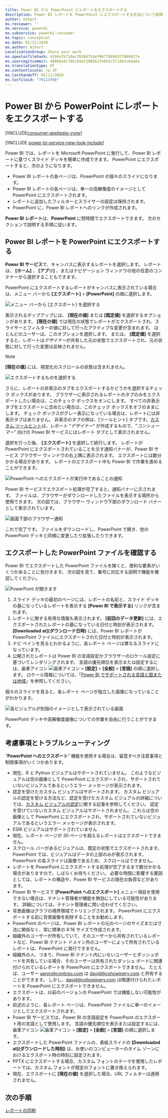 ```yaml
---
title: Power BI から PowerPoint にレポートをエクスポートする
description: Power BI レポートを PowerPoint にエクスポートする方法について説明します。
author: mihart
ms.reviewer: ''
ms.service: powerbi
ms.subservice: powerbi-consumer
ms.topic: conceptual
ms.date: 02/21/2020
ms.author: mihart
LocalizationGroup: Share your work
ms.openlocfilehash: 4194afb71dec7b50d75def0677489d3ff009917e
ms.sourcegitcommit: 480bba9c745cb9af2005637e693c5714b3c64a8a
ms.translationtype: HT
ms.contentlocale: ja-JP
ms.lasthandoff: 03/11/2020
ms.locfileid: "79113760"
---
```

# <a name="export-reports-from-power-bi-to-powerpoint"></a>Power BI から PowerPoint にレポートをエクスポートする

[!INCLUDE[consumer-appliesto-yyny](../includes/consumer-appliesto-yyny.md)]

[!INCLUDE [power-bi-service-new-look-include](../includes/power-bi-service-new-look-include.md)]

Power BI では、レポートを Microsoft PowerPoint に発行して、Power BI レポートに基づくスライド デッキを簡単に作成できます。 PowerPoint にエクスポートすると、次のようになります。

* Power BI レポートの各ページは、PowerPoint の個々のスライドになります。
* Power BI レポートの各ページは、単一の高解像度のイメージとして PowerPoint にエクスポートされます。
* レポートに追加したフィルターとスライサーの設定は保持されます。
* PowerPoint に、Power BI レポートへのリンクが作成されます。

**Power BI レポート**は、**PowerPoint** に短時間でエクスポートできます。 次のセクションで説明する手順に従います。

## <a name="export-your-power-bi-report-to-powerpoint"></a>Power BI レポートを PowerPoint にエクスポートする
**Power BI サービス**で、キャンバスに表示するレポートを選択します。 レポートは、 **[ホーム]** 、 **[アプリ]** 、またはナビゲーション ウィンドウの他の任意のコンテナーから選択することもできます。

PowerPoint にエクスポートするレポートがキャンバスに表示されている場合は、メニュー バーから **[エクスポート]**  >  **[PowerPoint]** の順に選択します。

![メニュー バーから [エクスポート] を選択する](media/end-user-powerpoint/power-bi-export.png)

表示されるポップアップには、 **[現在の値]** または **[既定値]** を選択するオプションがあります。 **[現在の値]** では現在の状態でレポートがエクスポートされ、スライサーとフィルターの値に対して行ったアクティブな変更が含まれます。 ほとんどのユーザーは、このオプションを選択します。 または、 **[既定値]** を選択すると、レポートは*デザイナー*が共有した元の状態でエクスポートされ、元の状態に対して行った変更は反映されません。

> [!NOTE]
> **[現在の値]** には、視覚化のスクロールの状態は含まれません。

![エクスポートするものを選択する](media/end-user-powerpoint/power-bi-current-values.png)
 
さらに、レポートの非表示のタブをエクスポートするかどうかを選択するチェック ボックスがあります。 ブラウザーに表示されるレポートのタブのみをエクスポートしたい場合は、このチェック ボックスをオンにします。 すべての非表示タブをエクスポートに含めたい場合は、このチェック ボックスをオフのままにします。 チェック ボックスがグレー表示になっている場合は、レポートには非表示タブはありません。 非表示のタブの例は、[ツールヒント] タブです。[カスタム ツールヒント](../desktop-tooltips.md)は、レポート "*デザイナー*" が作成するもので、"*コンシューマー*" 向けの Power BI サービスにはレポート タブとして表示されません。 

選択を行った後、 **[エクスポート]** を選択して続行します。 レポートが PowerPoint にエクスポートされていることを示す通知バナーが、Power BI サービス ブラウザー ウィンドウの右上隅に表示されます。 エクスポートには数分かかる場合があります。 レポートのエクスポート中も Power BI で作業を進めることができます。

![PowerPoint へのエクスポートが実行中であることの通知](media/end-user-powerpoint/power-bi-export-progress.png)

Power BI サービスでエクスポート処理が完了すると、通知バナーに示されます。 ファイルは、ブラウザーがダウンロードしたファイルを表示する場所から使用できます。 次の図では、ブラウザー ウィンドウ下部のダウンロード バナーとして表示されています。

![画面下部のブラウザー通知](media/end-user-powerpoint/power-bi-browsers.png)

これで完了です。 ファイルをダウンロードし、PowerPoint で開き、他の PowerPoint デッキと同様に変更したり拡張したりできます。

## <a name="check-out-your-exported-powerpoint-file"></a>エクスポートした PowerPoint ファイルを確認する
Power BI でエクスポートした PowerPoint ファイルを開くと、便利な要素がいくつかあることに気付きます。 次の図を見て、番号に対応する説明で機能を確認してください。

![PowerPoint が開きます](media/end-user-powerpoint/power-bi-powerpoint.png)

1. スライド デッキの最初のページには、レポートの名前と、スライド デッキの基になっているレポートを表示する **[Power BI で表示する]** リンクが含まれます。
2. レポートに関する有用な情報も表示されます。 **[前回のデータ更新]** には、エクスポートされたレポートの基になっている日付と時刻が表示されます。 **[Downloaded at]\(ダウンロード日時\)** には、Power BI レポートが PowerPoint ファイルにエクスポートされた日付と時刻が表示されます。
3. ナビ ペインを見るとわかるように、各レポート ページは異なるスライドになっています。 
4. 公開されたレポートは Power BI の言語設定かブラウザーのロケール設定に基づいてレンダリングされます。 言語の優先順位を表示または設定するには、歯車アイコン ![歯車アイコン](media/end-user-powerpoint/power-bi-settings-icon.png) >  **[設定]**  >  **[全般]**  >  **[言語]** の順に選択します。 ロケール情報については、「[Power BI でサポートされる言語と国または地域](../supported-languages-countries-regions.md)」を参照してください。


個々のスライドを見ると、各レポート ページが独立した画像になっていることがわかります。

![各ビジュアルが別個のイメージとして表示されている画面](media/end-user-powerpoint/power-bi-images.png)

PowerPoint デッキや高解像度画像についての作業を自由に行うことができます。

## <a name="considerations-and-troubleshooting"></a>考慮事項とトラブルシューティング
"**PowerPoint へのエクスポート**" 機能を使用する場合は、留意すべき注意事項と制限事項がいくつかあります。

* 現在、R と Python ビジュアルはサポートされていません。 このようなビジュアルは空の画像として PowerPoint にエクスポートされ、サポートされていないビジュアルであるというエラー メッセージが表示されます。
* 認定を受けたカスタム ビジュアルはサポートされます。 カスタム ビジュアルの認定を受ける方法など、認定を受けたカスタム ビジュアルの詳細については、[カスタム ビジュアルの認定](../developer/power-bi-custom-visuals-certified.md)に関する記事を参照してください。 認定を受けていないカスタム ビジュアルはサポートされません。 これらは空の画像として PowerPoint にエクスポートされ、サポートされていないビジュアルであるというエラー メッセージが表示されます。
* ESRI ビジュアルはサポートされていません
* 現在、レポート ページが 30 ページを超えるレポートはエクスポートできません。
* スクロール バーがあるビジュアルは、既定の状態でエクスポートされます。 PowerPoint では、ビジュアルはデータの上部のみが表示されます。 PowerPoint の各スライドは画像であるため、スクロールはできません。 
* レポートを PowerPoint にエクスポートする処理が完了するまで数分かかる場合がありますので、しばらくお待ちください。 必要な時間に影響する要因としては、レポートの構造や、Power BI サービスの現在の負荷などがあります。
* Power BI サービスで **[PowerPoint へのエクスポート]** メニュー項目を使用できない場合は、テナント管理者が機能を無効にしている可能性があります。 詳細については、テナント管理者に問い合わせてください。
* 背景画像はグラフの境界領域でトリミングされます。 PowerPoint にエクスポートする前に背景画像を削除することをお勧めします。
* PowerPoint のページは、Power BI レポートの元のページのサイズまたは寸法に関係なく、常に標準の 9:16 サイズで作成されます。
* 組織外のユーザーが所有していて、そのユーザーから共有されているレポートなど、Power BI テナント ドメイン外のユーザーによって所有されているレポートは、PowerPoint に発行できません。
* 組織外の人、つまり、Power BI テナント内にいないユーザーとダッシュボードを共有している場合、そのユーザーは共有されたダッシュ ボードに関連付けられているレポートを PowerPoint にエクスポートできません。 たとえば、ユーザー aaron@contoso.com は david@cohowinery.com と共有することができます。 しかし、david@cohowinery.com は関連付けられたレポートを PowerPoint にエクスポートできません。
* エクスポートは、以前のバージョンの PowerPoint では機能しない可能性があります。
* 前述のように、各レポート ページは、PowerPoint ファイルに単一のイメージとしてエクスポートされます。
* Power BI サービスでは、Power BI の言語設定を PowerPoint のエクスポート用の言語として使用します。 言語の優先順位を表示または設定するには、歯車アイコン ![歯車アイコン](media/end-user-powerpoint/power-bi-settings-icon.png) >  **[設定]**  >  **[全般]**  >  **[言語]** の順に選択します。
* エクスポートした PowerPoint ファイルの、表紙スライドの **[Downloaded at]\(ダウンロードした時刻\)** は、お使いのコンピューターのタイム ゾーンにおけるエクスポート時の時刻に設定されます。
* PPTX にエクスポートする場合、カスタム フォントのテーマを使用したレポートでは、カスタム フォントが既定のフォントに置き換えられます。
* 現在、エクスポートに **[現在の値]** を選択した場合、URL フィルターは適用されません。

## <a name="next-steps"></a>次の手順
[レポートの印刷](end-user-print.md)

